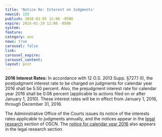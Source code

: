 ```yaml
---
title: 'Notice Re: Interest on Judgments'
newsid: 155
publish: 2016-01-05 12:00 -0500
expire: 2016-01-19 12:00 -0500
system: 
feature: 
category: aoc
news: true
carousel: false
link: 
carousel_expire: 
carousel_content: 
layout: post
---
```

<p><strong>2016 Interest Rates:</strong>  In accordance with 12 O.S. 2013 Supp. §727.1 (I), the postjudgment interest rate to be charged on judgments for calendar year 2016 shall be 5.50 percent.  Also, the prejudgment interest rate for calendar year 2016 shall be 0.06 percent (applicable to actions filed on or after January 1, 2010).  These interest rates will be in effect from January 1, 2016, through December 31, 2016.</p>
<p>The Administrative Office of the Courts issues its notice of the interests rates applicable to judgments annually, and the notices appear in the <a href="http://www.oscn.net/applications/oscn/index.asp?ftdb=STOKIN&amp;level=1" target="_blank">legal research</a> section of OSCN. The <a href="http://www.oscn.net/applications/oscn/DeliverDocument.asp?CiteID=477388" target="_blank">notice for calendar year 2016</a> also appears in the legal research section.</p>